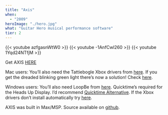 ```yaml
---
title: "Axis"
when: 
  - "2009"
heroImage: "./hero.jpg"
what: "Guitar Hero musical performance software"
tier: 2
---
```



{{< youtube azfgasnWtW0 >}}
{{< youtube -1AnfCwl260 >}}
{{< youtube 1Yqd24NTfjM >}}

Get AXIS [HERE](https://github.com/zealtv/AXIS)

Mac users:
You’ll also need the Tattiebogle Xbox drivers from [here](http://tattiebogle.net/index.php/ProjectRoot/Xbox360Controller/OsxDriver).
If you get the dreaded blinking green light there’s now a solution!  Check [here](http://discussions.apple.com/thread.jspa?threadID=2134285&start=13&tstart=0).

Windows users:
You’ll also need LoopBe from [here](http://www.nerds.de/en/loopbe1.html).
Quicktime’s required for the Heads Up Display.  I’d recommend [Quicktime Alternative](http://www.free-codecs.com/download/quicktime_alternative.htm).
If the Xbox drivers don’t install automatically try [here](http://www.versiontracker.com/dyn/moreinfo/win/55158).


AXIS was built in Max/MSP.  Source available on [github](https://github.com/zealtv/AXIS).